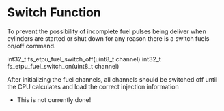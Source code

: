# Switch Function #
To prevent the possibility of incomplete fuel pulses being deliver when cylinders are started or shut down for any reason there is a switch fuels on/off command.

int32\_t fs\_etpu\_fuel\_switch\_off(uint8\_t channel)
int32\_t fs\_etpu\_fuel\_switch\_on(uint8\_t channel)

After initializing the fuel channels, all channels should be switched off until the CPU calculates and load the correct injection information
-	This is not currently done!